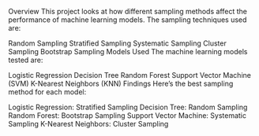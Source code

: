 Overview
This project looks at how different sampling methods affect the performance of machine learning models. The sampling techniques used are:

Random Sampling
Stratified Sampling
Systematic Sampling
Cluster Sampling
Bootstrap Sampling
Models Used
The machine learning models tested are:

Logistic Regression
Decision Tree
Random Forest
Support Vector Machine (SVM)
K-Nearest Neighbors (KNN)
Findings
Here’s the best sampling method for each model:

Logistic Regression: Stratified Sampling
Decision Tree: Random Sampling
Random Forest: Bootstrap Sampling
Support Vector Machine: Systematic Sampling
K-Nearest Neighbors: Cluster Sampling

